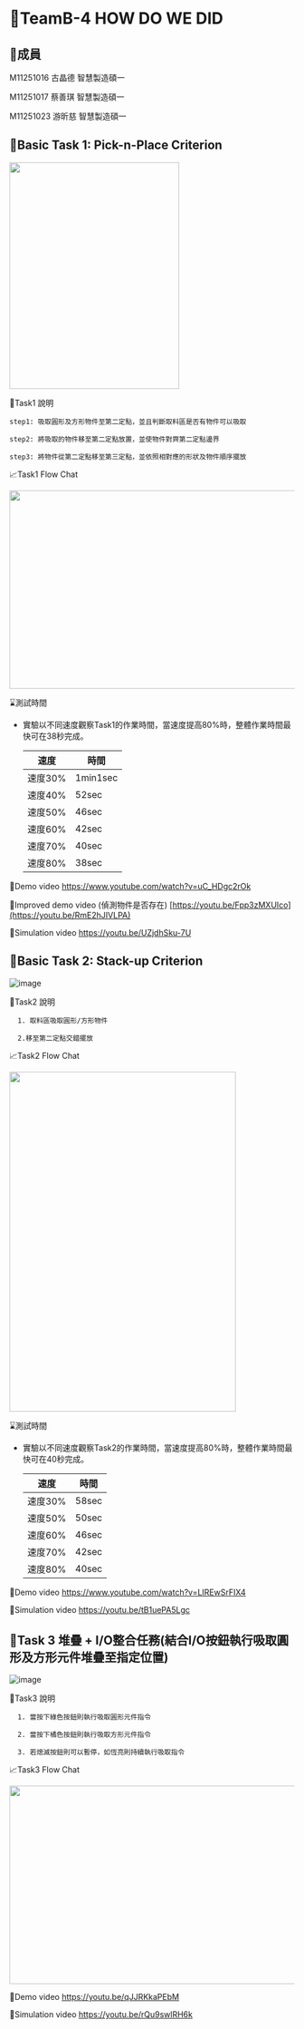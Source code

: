 # 👋TeamB-4 HOW DO WE DID
## 🙋成員
   M11251016 古晶德 智慧製造碩一
   
   M11251017 蔡善琪 智慧製造碩一
   
   M11251023 游昕慈 智慧製造碩一
   
## 🌱Basic Task 1: Pick-n-Place Criterion
<img src="https://github.com/Hsin-Tzu-YU/1121robot-b-4/blob/main/66A3C586-42F5-4057-883B-8D4C6D33A601.jpg" height="400px" width="300px" />

🐾Task1 說明    

    step1: 吸取圓形及方形物件至第二定點，並且判斷取料區是否有物件可以吸取
    
    step2: 將吸取的物件移至第二定點放置，並使物件對齊第二定點邊界
    
    step3: 將物件從第二定點移至第三定點，並依照相對應的形狀及物件順序擺放
    


  📈Task1 Flow Chat
  
<img src="https://github.com/Hsin-Tzu-YU/1121robot-b-4/blob/main/Task1.png" height="350px" width="800px">   
    
 ⌛測試時間
 - 實驗以不同速度觀察Task1的作業時間，當速度提高80%時，整體作業時間最快可在38秒完成。
       
   | 速度|時間|
   | --- |---|
   |速度30% |1min1sec|
   |速度40% |52sec|
   |速度50% |46sec|
   |速度60% |42sec|
   |速度70% |40sec|
   |速度80% |38sec|

   
  🎥Demo video
    https://www.youtube.com/watch?v=uC_HDgc2rOk
  
  🎥Improved demo video (偵測物件是否存在)
    [https://youtu.be/Fpp3zMXUIco](https://youtu.be/RmE2hJIVLPA)
  
  🎥Simulation video
    https://youtu.be/UZjdhSku-7U
    
## 🌱Basic Task 2: Stack-up Criterion
  ![image](https://github.com/Hsin-Tzu-YU/1121robot-b-4/blob/main/%E8%9E%A2%E5%B9%95%E6%93%B7%E5%8F%96%E7%95%AB%E9%9D%A2%202023-11-28%20133143.png)

   🐾Task2 說明   

      1. 取料區吸取圓形/方形物件
   
      2.移至第二定點交錯擺放

  📈Task2 Flow Chat
  
<img src="https://github.com/Hsin-Tzu-YU/1121robot-b-4/blob/main/Task2%E6%B5%81%E7%A8%8B%E5%9C%96.png" height="600px" width="400px">   


  
   ⌛測試時間
   
   - 實驗以不同速度觀察Task2的作業時間，當速度提高80%時，整體作業時間最快可在40秒完成。
         
      | 速度 |時間|
      | --- |---|
      |速度30% | 58sec|
      |速度50% | 50sec|
      |速度60% | 46sec|
      |速度70% | 42sec|
      |速度80% | 40sec|
 
  🎥Demo video
    https://www.youtube.com/watch?v=LIREwSrFIX4
    
  🎥Simulation video
    https://youtu.be/tB1uePA5Lgc
        
## 🌱Task 3  堆疊 + I/O整合任務(結合I/O按鈕執行吸取圓形及方形元件堆疊至指定位置) 
![image](https://github.com/gujingde/gujingde/blob/main/%E8%9E%A2%E5%B9%95%E6%93%B7%E5%8F%96%E7%95%AB%E9%9D%A2%202023-11-28%20040012.png)

  🐾Task3 說明   
  
      1. 當按下綠色按鈕則執行吸取圓形元件指令
      
      2. 當按下橘色按鈕則執行吸取方形元件指令
      
      3. 若熄滅按鈕則可以暫停，如恆亮則持續執行吸取指令

  📈Task3 Flow Chat
  
   <img src="https://github.com/Hsin-Tzu-YU/1121robot-b-4/blob/main/Task3%E6%B5%81%E7%A8%8B%E5%9C%96.png" height="350px" width="550px" />     

  🎥Demo video
    https://youtu.be/qJJRKkaPEbM
    
  🎥Simulation video
    https://youtu.be/rQu9swlRH6k


